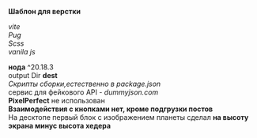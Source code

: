 **Шаблон для верстки**  

_vite_  
_Pug_  
_Scss_  
_vanila js_  

**нода** ^20.18.3  
output Dir **dest**  
*Скрипты сборки,естественно в package.json*  
сервис для фейкового API - _dummyjson.com_  
**PixelPerfect** не использован  
**Взаимодействия с кнопками нет, кроме подгрузки постов**  
На десктопе первый блок с изображением планеты сделал **на высоту экрана минус высота хедера**  

